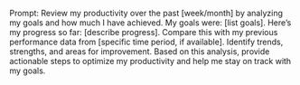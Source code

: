 Prompt: Review my productivity over the past [week/month] by analyzing my goals and how much I have achieved. My goals were: [list goals]. Here’s my progress so far: [describe progress]. Compare this with my previous performance data from [specific time period, if available]. Identify trends, strengths, and areas for improvement. Based on this analysis, provide actionable steps to optimize my productivity and help me stay on track with my goals.